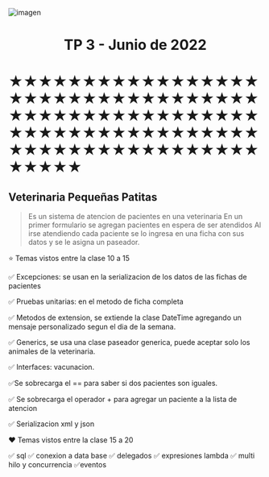 ![imagen](https://static5.depositphotos.com/1001911/395/v/600/depositphotos_3955235-stock-illustration-black-paw-print.jpg)

<h1 align="center">TP 3 - Junio de 2022</h1>

# ★★★★★★★★★★★★★★★★★★★★★★★★★★★★★★★★★★★★★★★★★★★★★★★★★★★★★★★★★★★★★★★★★★★★★★★★★★★★★★★★★★★★★★★★★★

## Veterinaria **Pequeñas Patitas**

> Es un sistema de atencion de pacientes en una veterinaria
> En un primer formulario se agregan pacientes en espera de ser atendidos
> Al irse atendiendo cada paciente se lo ingresa en una ficha con sus datos y se le asigna un paseador.

⭐️ Temas vistos entre la clase 10 a 15

✅ Excepciones: se usan en la serializacion de los datos de las fichas de pacientes

✅ Pruebas unitarias: en el metodo de ficha completa

✅ Metodos de extension, se extiende la clase DateTime agregando un mensaje personalizado segun el dia de la semana.

✅ Generics, se usa una clase paseador generica, puede aceptar solo los animales de la veterinaria.

✅ Interfaces: vacunacion.

✅Se sobrecarga el == para saber si dos pacientes son iguales.

✅ Se sobrecarga el operador + para agregar un paciente a la lista de atencion

✅ Serializacion xml y json

❤ Temas vistos entre la clase 15 a 20

✅ sql
✅ conexion a data base
✅ delegados
✅ expresiones lambda
✅ multi hilo y concurrencia
✅eventos
